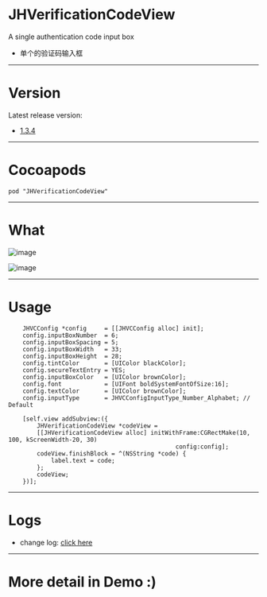 # JHVerificationCodeView
A single authentication code input box 
- 单个的验证码输入框

---

# Version
Latest release version: 
- [1.3.4](https://github.com/xjh093/JHVerificationCodeView/releases)

---

# Cocoapods

`pod "JHVerificationCodeView"`

---

# What

![image](https://github.com/xjh093/JHVerificationCodeView/blob/master/image.png)

![image](https://github.com/xjh093/JHVerificationCodeView/blob/master/image2.png)

---

# Usage

```
    JHVCConfig *config     = [[JHVCConfig alloc] init];
    config.inputBoxNumber  = 6; 
    config.inputBoxSpacing = 5;
    config.inputBoxWidth   = 33;
    config.inputBoxHeight  = 28;
    config.tintColor       = [UIColor blackColor];
    config.secureTextEntry = YES;
    config.inputBoxColor   = [UIColor brownColor];
    config.font            = [UIFont boldSystemFontOfSize:16];
    config.textColor       = [UIColor brownColor];
    config.inputType       = JHVCConfigInputType_Number_Alphabet; // Default
    
    [self.view addSubview:({
        JHVerificationCodeView *codeView =
        [[JHVerificationCodeView alloc] initWithFrame:CGRectMake(10, 100, kScreenWidth-20, 30)
                                               config:config];
        codeView.finishBlock = ^(NSString *code) {
            label.text = code;
        };
        codeView;
    })];
```

---

# Logs

- change log: [click here](https://github.com/xjh093/JHVerificationCodeView/blob/master/CHANGELOG.md)

---

# More detail in Demo :)
